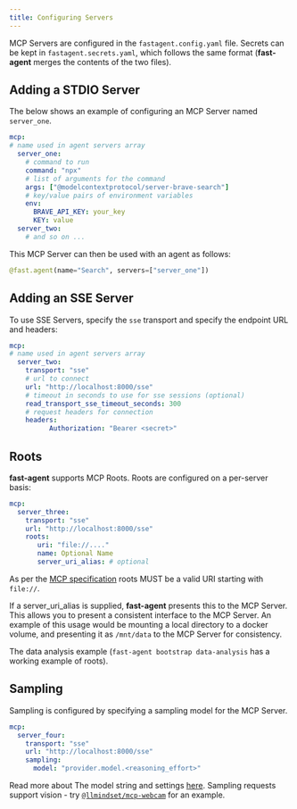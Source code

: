 ```yaml
---
title: Configuring Servers
---
```


MCP Servers are configured in the `fastagent.config.yaml` file. Secrets can be kept in `fastagent.secrets.yaml`, which follows the same format (**fast-agent** merges the contents of the two files). 

## Adding a STDIO Server

The below shows an example of configuring an MCP Server named `server_one`. 

```yaml title="fastagent.config.yaml"
mcp:
# name used in agent servers array
  server_one:
    # command to run
    command: "npx" 
    # list of arguments for the command
    args: ["@modelcontextprotocol/server-brave-search"]
    # key/value pairs of environment variables
    env:
      BRAVE_API_KEY: your_key
      KEY: value
  server_two:
    # and so on ...

```

This MCP Server can then be used with an agent as follows:
```python
@fast.agent(name="Search", servers=["server_one"])
```

## Adding an SSE Server

To use SSE Servers, specify the `sse` transport and specify the endpoint URL and headers:

```yaml title="fastagent.config.yaml"
mcp:
# name used in agent servers array
  server_two:
    transport: "sse"
    # url to connect
    url: "http://localhost:8000/sse"
    # timeout in seconds to use for sse sessions (optional)
    read_transport_sse_timeout_seconds: 300
    # request headers for connection
    headers: 
          Authorization: "Bearer <secret>"

```

## Roots

**fast-agent** supports MCP Roots. Roots are configured on a per-server basis:

```yaml title="fastagent.config.yaml"
mcp:
  server_three:
    transport: "sse"
    url: "http://localhost:8000/sse"
    roots:
       uri: "file://...." 
       name: Optional Name
       server_uri_alias: # optional
```

As per the [MCP specification](https://github.com/modelcontextprotocol/specification/blob/41749db0c4c95b97b99dc056a403cf86e7f3bc76/schema/2025-03-26/schema.ts#L1185-L1191) roots MUST be a valid URI starting with `file://`.

If a server_uri_alias is supplied, **fast-agent** presents this to the MCP Server. This allows you to present a consistent interface to the MCP Server. An example of this usage would be mounting a local directory to a docker volume, and presenting it as `/mnt/data` to the MCP Server for consistency.

The data analysis example (`fast-agent bootstrap data-analysis` has a working example of roots).

## Sampling

Sampling is configured by specifying a sampling model for the MCP Server. 

```yaml title="fastagent.config.yaml"
mcp:
  server_four:
    transport: "sse"
    url: "http://localhost:8000/sse"
    sampling:
      model: "provider.model.<reasoning_effort>"        
```

Read more about The model string and settings [here](../models/index.md). Sampling requests support vision - try [`@llmindset/mcp-webcam`](https://github.com/evalstate/mcp-webcam) for an example.

<!-- update with mcp-advanced examples-->
